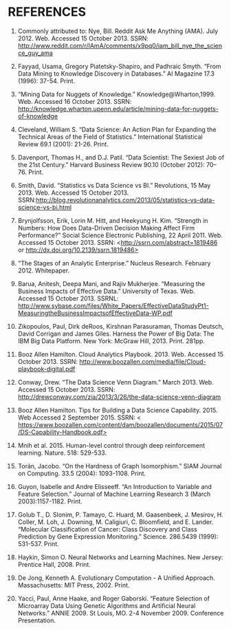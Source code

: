 REFERENCES
===========
1. Commonly attributed to: Nye, Bill. Reddit Ask Me Anything (AMA). July 2012. Web. Accessed 15 October 2013. SSRN: <http://www.reddit.com/r/IAmA/comments/x9pq0/iam_bill_nye_the_science_guy_ama>

2. Fayyad, Usama, Gregory Piatetsky-Shapiro, and Padhraic Smyth. “From Data Mining to Knowledge Discovery in Databases.” AI Magazine 17.3 (1996): 37-54. Print.

3. “Mining Data for Nuggets of Knowledge.” Knowledge@Wharton,1999. Web. Accessed 16 October 2013. SSRN: <http://knowledge.wharton.upenn.edu/article/mining-data-for-nuggets-of-knowledge>

4. Cleveland, William S. “Data Science: An Action Plan for Expanding the Technical Areas of the Field of Statistics.” International Statistical Review 69.1 (2001): 21-26. Print.

5. Davenport, Thomas H., and D.J. Patil. “Data Scientist: The Sexiest Job of the 21st Century.” Harvard Business Review 90.10 (October 2012): 70–76. Print.

6. Smith, David. “Statistics vs Data Science vs BI.” Revolutions, 15 May 2013. Web. Accessed 15 October 2013. SSRN:<http://blog.revolutionanalytics.com/2013/05/statistics-vs-data-science-vs-bi.html>

7. Brynjolfsson, Erik, Lorin M. Hitt, and Heekyung H. Kim. “Strength in Numbers: How Does Data-Driven Decision Making Affect Firm Performance?” Social Science Electronic Publishing, 22 April 2011. Web. Accessed 15 October 2013. SSRN: <http://ssrn.com/abstract=1819486 or http://dx.doi.org/10.2139/ssrn.1819486>

8. “The Stages of an Analytic Enterprise.” Nucleus Research. February 2012. Whitepaper.

9. Barua, Anitesh, Deepa Mani, and Rajiv Mukherjee. “Measuring the Business Impacts of Effective Data.” University of Texas. Web. Accessed 15 October 2013. SSRNL: <http://www.sybase.com/files/White_Papers/EffectiveDataStudyPt1-MeasuringtheBusinessImpactsofEffectiveData-WP.pdf>

10. Zikopoulos, Paul, Dirk deRoos, Kirshnan Parasuraman, Thomas Deutsch, David Corrigan and James Giles. Harness the Power of Big Data: The IBM Big Data Platform. New York: McGraw Hill, 2013. Print. 281pp.

11. Booz Allen Hamilton. Cloud Analytics Playbook. 2013. Web. Accessed 15 October 2013. SSRN: <http://www.boozallen.com/media/file/Cloud-playbook-digital.pdf>

12. Conway, Drew. “The Data Science Venn Diagram.” March 2013. Web. Accessed 15 October 2013. SSRN: <http://drewconway.com/zia/2013/3/26/the-data-science-venn-diagram>

13. Booz Allen Hamilton. Tips for Building a Data Science Capability. 2015. Web Accessed 2 September 2015. SSRN: < https://www.boozallen.com/content/dam/boozallen/documents/2015/07/DS-Capability-Handbook.pdf>

14. Mnih et al. 2015. Human-level control through deep reinforcement learning. Nature. 518: 529-533.

15. Torán, Jacobo. “On the Hardness of Graph Isomorphism.” SIAM Journal on Computing. 33.5 (2004): 1093-1108. Print.

16. Guyon, Isabelle and Andre Elisseeff. “An Introduction to Variable and Feature Selection.” Journal of Machine Learning Research 3 (March 2003):1157-1182. Print.

17. Golub T., D. Slonim, P. Tamayo, C. Huard, M. Gaasenbeek, J. Mesirov, H. Coller, M. Loh, J. Downing, M. Caligiuri, C. Bloomfield, and E. Lander. “Molecular Classification of Cancer: Class Discovery and Class Prediction by Gene Expression Monitoring.” Science. 286.5439 (1999): 531-537. Print.

18. Haykin, Simon O. Neural Networks and Learning Machines. New Jersey: Prentice Hall, 2008. Print.

19. De Jong, Kenneth A. Evolutionary Computation - A Unified Approach. Massachusetts: MIT Press, 2002. Print.

20. Yacci, Paul, Anne Haake, and Roger Gaborski. “Feature Selection of Microarray Data Using Genetic Algorithms and Artificial Neural Networks.” ANNIE 2009. St Louis, MO. 2-4 November 2009. Conference Presentation.

